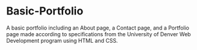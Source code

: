 # Basic-Portfolio

A basic portfolio including an About page, a Contact page, and a Portfolio page made according to specifications from the University of Denver Web Development program using HTML and CSS.
